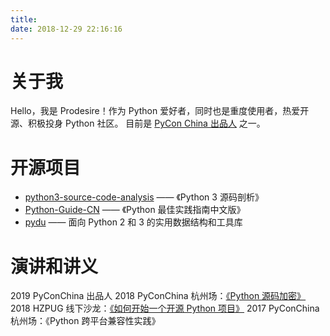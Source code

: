 ```yaml
---
title:
date: 2018-12-29 22:16:16
---
```


# 关于我

Hello，我是 Prodesire！作为 Python 爱好者，同时也是重度使用者，热爱开源、积极投身 Python 社区。
目前是 [PyCon China 出品人](https://cn.pycon.org/staff.html) 之一。

# 开源项目

- [python3-source-code-analysis](https://github.com/flaggo/python3-source-code-analysis) —— 《Python 3 源码剖析》
- [Python-Guide-CN](https://github.com/Prodesire/Python-Guide-CN) —— 《Python 最佳实践指南中文版》
- [pydu](https://github.com/flaggo/pydu) —— 面向 Python 2 和 3 的实用数据结构和工具库

# 演讲和讲义

2019 PyConChina 出品人
2018 PyConChina 杭州场：[《Python 源码加密》](http://cn.pycon.org/2018/city_hangzhou.html)
2018 HZPUG 线下沙龙：[《如何开始一个开源 Python 项目》](https://github.com/HZPUG/HZPUG.github.io/blob/master/lectures/2018-06-30/如何开始一个开源Python项目.pdf)
2017 PyConChina 杭州场：《Python 跨平台兼容性实践》
